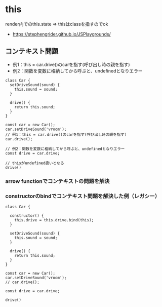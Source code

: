 # this


render内でのthis.state => thisはclassを指すのでok <br>

- https://stephengrider.github.io/JSPlaygrounds/


## コンテキスト問題

- 例1：this = car.drive()のcarを指す(呼び出し時の親を指す)
- 例2：関数を変数に格納してから呼ぶと、undefinedとなりエラー
```
class Car {
  setDriveSound(sound) {
    this.sound = sound;
  }
  
  drive() {
    return this.sound;
  }
}

const car = new Car();
car.setDriveSound('vroom');
// 例1：this = car.drive()のcarを指す(呼び出し時の親を指す)
car.drive();

// 例2：関数を変数に格納してから呼ぶと、undefinedとなりエラー
const drive = car.drive;

// thisがundefined扱いとなる
drive()
```

### arrow functionでコンテキストの問題を解決


### constructorのbindでコンテキスト問題を解決した例（レガシー）

```
class Car {
  
  constructor() {
  	this.drive = this.drive.bind(this);  
  }
  
  setDriveSound(sound) {
    this.sound = sound;
  }
  
  drive() {
    return this.sound;
  }
}

const car = new Car();
car.setDriveSound('vroom');
// car.drive();

const drive = car.drive;

drive()
```
